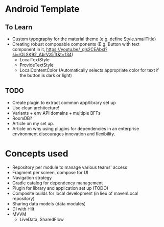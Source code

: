 # Android Template

## To Learn
- Custom typography for the material theme (e.g. define Style.smallTitle)
- Creating robust composable components (E.g. Button with text component in it, https://youtu.be/_qls2CEAbxI?si=rOLSK92_AbrVz5Tt&t=134)
  - LocalTextStyle
  - ProvideTextStyle
  - LocalContentColor (Automatically selects appropriate color for text if the button is dark or light)

## TODO
- Create plugin to extract common app/library set up
- Use clean architecture!
- Variants + env API domains + multiple BFFs
- RoomDB?
- Article on my set up.
- Article on why using plugins for dependencies in an enterprise environment discourages innovation and flexibility. 

# Concepts used
- Repository per module to manage various teams' access
- Fragment per screen, compose for UI
- Navigation strategy
- Gradle catalog for dependency management
- Plugin for library and application set up (TODO)
- Composite builds for local development (in lieu of mavenLocal repository)
- Sharing data models (data modules)
- DI with Hilt
- MVVM
  - LiveData, SharedFlow